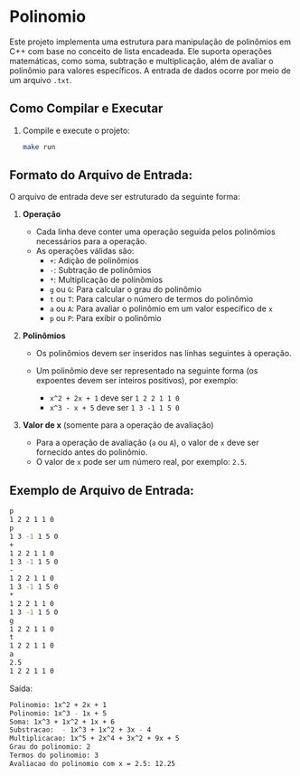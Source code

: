 # Polinomio

Este projeto implementa uma estrutura para manipulação de polinômios em C++ com base no conceito de lista encadeada. Ele suporta operações matemáticas, como soma, subtração e multiplicação, além de avaliar o polinômio para valores específicos. A entrada de dados ocorre por meio de um arquivo `.txt`.

## Como Compilar e Executar

1. Compile e execute o projeto:
   ```bash
   make run
   ```

## Formato do Arquivo de Entrada:

O arquivo de entrada deve ser estruturado da seguinte forma:

1. **Operação**
   - Cada linha deve conter uma operação seguida pelos polinômios necessários para a operação.
   - As operações válidas são:
     - `+`: Adição de polinômios
     - `-`: Subtração de polinômios
     - `*`: Multiplicação de polinômios
     - `g` ou `G`: Para calcular o grau do polinômio
     - `t` ou `T`: Para calcular o número de termos do polinômio
     - `a` ou `A`: Para avaliar o polinômio em um valor específico de `x`
     - `p` ou `P`: Para exibir o polinômio

2. **Polinômios**
   - Os polinômios devem ser inseridos nas linhas seguintes à operação.
   - Um polinômio deve ser representado na seguinte forma (os expoentes devem ser inteiros positivos), por exemplo:

     - `x^2 + 2x + 1` deve ser `1 2 2 1 1 0`
     - `x^3 - x + 5` deve ser `1 3 -1 1 5 0`

3. **Valor de x** (somente para a operação de avaliação)
   - Para a operação de avaliação (`a` ou `A`), o valor de `x` deve ser fornecido antes do polinômio.
   - O valor de `x` pode ser um número real, por exemplo: `2.5`.

## Exemplo de Arquivo de Entrada:

```bash
p
1 2 2 1 1 0
p
1 3 -1 1 5 0
+
1 2 2 1 1 0
1 3 -1 1 5 0
-
1 2 2 1 1 0
1 3 -1 1 5 0
*
1 2 2 1 1 0
1 3 -1 1 5 0
g
1 2 2 1 1 0
t
1 2 2 1 1 0
a
2.5
1 2 2 1 1 0
```

Saída:

```bash
Polinomio: 1x^2 + 2x + 1
Polinomio: 1x^3 - 1x + 5
Soma: 1x^3 + 1x^2 + 1x + 6
Substracao:  - 1x^3 + 1x^2 + 3x - 4
Multiplicacao: 1x^5 + 2x^4 + 3x^2 + 9x + 5
Grau do polinomio: 2
Termos do polinomio: 3
Avaliacao do polinomio com x = 2.5: 12.25
```